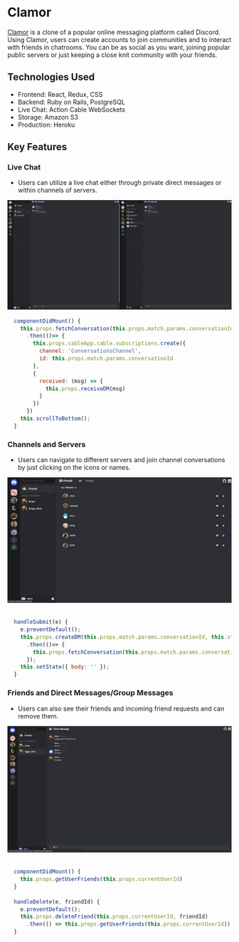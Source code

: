 # **Clamor** 

[Clamor](https://clamorapp.herokuapp.com/#/) is a clone of a popular online messaging platform called Discord. Using Clamor, users can create accounts to join communities and to interact with friends in chatrooms. You can be as social as you want, joining popular public servers or just keeping a close knit community with your friends. 

## **Technologies Used**

- Frontend: React, Redux, CSS
- Backend: Ruby on Rails, PostgreSQL
- Live Chat: Action Cable WebSockets
- Storage: Amazon S3
- Production: Heroku

## **Key Features**

### **Live Chat**

- Users can utilize a live chat either through private direct messages or within channels of servers. 

![](app/assets/images/clamorchat.gif)

```javascript
  componentDidMount() {
    this.props.fetchConversation(this.props.match.params.conversationId)
      .then(()=> {
        this.props.cableApp.cable.subscriptions.create({
          channel: 'ConversationsChannel',
          id: this.props.match.params.conversationId
        },
        {
          received: (msg) => {
            this.props.receiveDM(msg)
          }
        })
      })
    this.scrollToBottom();
  }
```

### **Channels and Servers**

- Users can navigate to different servers and join channel conversations by just clicking on the icons or names.

![](app/assets/images/serverschannels.gif)

```javascript

  handleSubmit(e) {
    e.preventDefault();
    this.props.createDM(this.props.match.params.conversationId, this.state)
      .then(()=> {
        this.props.fetchConversation(this.props.match.params.conversationId)
      });
    this.setState({ body: '' });
  }

```

### **Friends and Direct Messages/Group Messages**

- Users can also see their friends and incoming friend requests and can remove them. 

![](app/assets/images/friends.gif)

```javascript

  componentDidMount() {
    this.props.getUserFriends(this.props.currentUserId)
  }

  handleDelete(e, friendId) {
    e.preventDefault();
    this.props.deleteFriend(this.props.currentUserId, friendId)
      .then(() => this.props.getUserFriends(this.props.currentUserId));
  }

```
